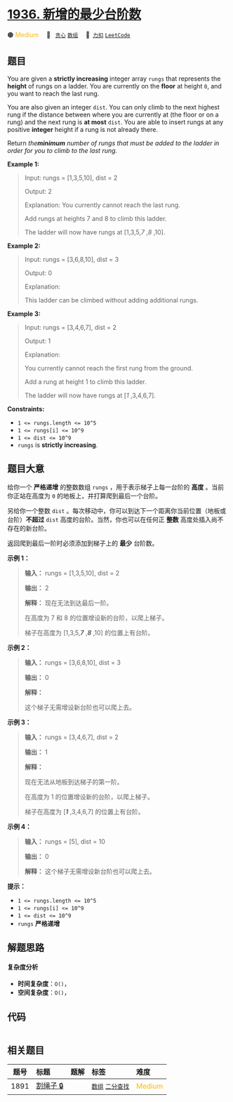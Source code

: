 # [1936. 新增的最少台阶数](https://2xiao.github.io/leetcode-js/problem/1936.html)

🟠 <font color=#ffb800>Medium</font>&emsp; 🔖&ensp; [`贪心`](/tag/greedy.md) [`数组`](/tag/array.md)&emsp; 🔗&ensp;[`力扣`](https://leetcode.cn/problems/add-minimum-number-of-rungs) [`LeetCode`](https://leetcode.com/problems/add-minimum-number-of-rungs)

## 题目

You are given a **strictly increasing** integer array `rungs` that represents
the **height** of rungs on a ladder. You are currently on the **floor** at
height `0`, and you want to reach the last rung.

You are also given an integer `dist`. You can only climb to the next highest
rung if the distance between where you are currently at (the floor or on a
rung) and the next rung is **at most** `dist`. You are able to insert rungs at
any positive **integer** height if a rung is not already there.

Return _the**minimum** number of rungs that must be added to the ladder in
order for you to climb to the last rung._



**Example 1:**

> Input: rungs = [1,3,5,10], dist = 2
> 
> Output: 2
> 
> Explanation: You currently cannot reach the last rung.
> 
> Add rungs at heights 7 and 8 to climb this ladder. 
> 
> The ladder will now have rungs at [1,3,5,_7_ ,_8_ ,10].

**Example 2:**

> Input: rungs = [3,6,8,10], dist = 3
> 
> Output: 0
> 
> Explanation:
> 
> This ladder can be climbed without adding additional rungs.

**Example 3:**

> Input: rungs = [3,4,6,7], dist = 2
> 
> Output: 1
> 
> Explanation:
> 
> You currently cannot reach the first rung from the ground.
> 
> Add a rung at height 1 to climb this ladder.
> 
> The ladder will now have rungs at [_1_ ,3,4,6,7].

**Constraints:**

  * `1 <= rungs.length <= 10^5`
  * `1 <= rungs[i] <= 10^9`
  * `1 <= dist <= 10^9`
  * `rungs` is **strictly increasing**.


## 题目大意

给你一个 **严格递增** 的整数数组 `rungs` ，用于表示梯子上每一台阶的 **高度** 。当前你正站在高度为 `0`
的地板上，并打算爬到最后一个台阶。

另给你一个整数 `dist` 。每次移动中，你可以到达下一个距离你当前位置（地板或台阶）**不超过** `dist` 高度的台阶。当然，你也可以在任何正
**整数** 高度处插入尚不存在的新台阶。

返回爬到最后一阶时必须添加到梯子上的 **最少** 台阶数。

**示例 1：**

> 
> 
> 
> 
> 
> **输入：** rungs = [1,3,5,10], dist = 2
> 
> **输出：** 2
> 
> **解释：** 现在无法到达最后一阶。
> 
> 在高度为 7 和 8 的位置增设新的台阶，以爬上梯子。 
> 
> 梯子在高度为 [1,3,5,**_7_** ,**_8_** ,10] 的位置上有台阶。
> 
> 

**示例 2：**

> 
> 
> 
> 
> 
> **输入：** rungs = [3,6,8,10], dist = 3
> 
> **输出：** 0
> 
> **解释：**
> 
> 这个梯子无需增设新台阶也可以爬上去。
> 
> 

**示例 3：**

> 
> 
> 
> 
> 
> **输入：** rungs = [3,4,6,7], dist = 2
> 
> **输出：** 1
> 
> **解释：**
> 
> 现在无法从地板到达梯子的第一阶。 
> 
> 在高度为 1 的位置增设新的台阶，以爬上梯子。 
> 
> 梯子在高度为 [**_1_** ,3,4,6,7] 的位置上有台阶。
> 
> 

**示例 4：**

> 
> 
> 
> 
> 
> **输入：** rungs = [5], dist = 10
> 
> **输出：** 0
> 
> **解释：** 这个梯子无需增设新台阶也可以爬上去。
> 
> 

**提示：**

  * `1 <= rungs.length <= 10^5`
  * `1 <= rungs[i] <= 10^9`
  * `1 <= dist <= 10^9`
  * `rungs` **严格递增**


## 解题思路

#### 复杂度分析

- **时间复杂度**：`O()`，
- **空间复杂度**：`O()`，

## 代码

```javascript

```

## 相关题目

<!-- prettier-ignore -->
| 题号 | 标题 | 题解 | 标签 | 难度 |
| :------: | :------ | :------: | :------ | :------ |
| 1891 | [割绳子 🔒](https://leetcode.com/problems/cutting-ribbons) |  |  [`数组`](/tag/array.md) [`二分查找`](/tag/binary-search.md) | <font color=#ffb800>Medium</font> |